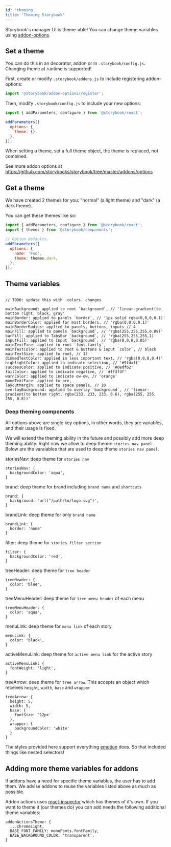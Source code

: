 ```yaml
---
id: 'theming'
title: 'Theming Storybook'
---
```


Storybook's manager UI is theme-able! You can change theme variables using [addon-options](https://github.com/storybooks/storybook/tree/master/addons/options).

## Set a theme

You can do this in an decorator, addon or in `.storybook/config.js`. Changing theme at runtime is supported!

First, create or modify `.storybook/addons.js` to include registering addon-options:  
```js
import '@storybook/addon-options/register';
```

Then, modify `.storybook/config.js` to include your new options:  
```js
import { addParameters, configure } from '@storybook/react';

addParameters({
  options: {
    theme: {},
  },
});
```

When setting a theme, set a full theme object, the theme is replaced, not combined.

See more addon options at https://github.com/storybooks/storybook/tree/master/addons/options

## Get a theme

We have created 2 themes for you: "normal" (a light theme) and "dark" (a dark theme).

You can get these themes like so:

```js
import { addParameters, configure } from '@storybook/react';
import { themes } from '@storybook/components';

// Option defaults.
addParameters({
  options: {
    name: 'Foo',
    theme: themes.dark,
  },
});
```

## Theme variables

```

// TODO: update this with .colors. changes

mainBackground: applied to root `background`, // 'linear-gradient(to bottom right, black, gray'
mainBorder: applied to panels `border`, // '1px solid rgba(0,0,0,0.1)'
mainBorderColor: applied for most borders, // 'rgba(0,0,0,0.1)'
mainBorderRadius: applied to panels, buttons, inputs // 4
mainFill: applied to panels `background`, // 'rgba(255,255,255,0.89)'
barFill: applied to TabsBar `background`, // 'rgba(255,255,255,1)'
inputFill: applied to Input `background`, // 'rgba(0,0,0,0.05)'
mainTextFace: applied to root `font-family`,
mainTextColor: applied to root & buttons & input `color`, // black
mainTextSize: applied to root, // 13
dimmedTextColor: applied in less important text, // 'rgba(0,0,0,0.4)'
highlightColor: applied to indicate selection, // '#9fdaff'
successColor: applied to indicate positive, // '#0edf62'
failColor: applied to indicate negative, // '#ff3f3f'
warnColor: applied to indicate ow-ow, // 'orange'
monoTextFace: applied to pre,
layoutMargin: applied to space panels, // 10
overlayBackground: applied to overlay `background`, // 'linear-gradient(to bottom right, rgba(233, 233, 233, 0.6), rgba(255, 255, 255, 0.8))'
```

### Deep theming components

All options above are single key options, in other words, they are variables, and their usage is fixed.

We will extend the theming ability in the future and possibly add more deep theming ability.
Right now we allow to deep theme: `stories nav panel`. Below are the varaiables that are used to deep theme `stories nav panel`.

storiesNav: deep theme for `stories nav`

```
storiesNav: {
  backgroundColor: 'aqua',
}
```

brand: deep theme for brand including `brand name` and `shortcuts`

```
brand: {
  background: 'url("/path/to/logo.svg")',
}
```

brandLink: deep theme for only `brand name`

```
brandLink: {
  border: 'none'
}
```

filter: deep theme for `stories filter section`

```
filter: {
  backgroundColor: 'red',
}
```

treeHeader: deep theme for `tree header`

```
treeHeader: {
  color: 'blue',
}
```

treeMenuHeader: deep theme for `tree menu header` of each menu

```
treeMenuHeader: {
  color: 'aqua',
}
```

menuLink: deep theme for `menu link` of each story

```
menuLink: {
  color: 'black',
}
```

activeMenuLink: deep theme for `active menu link` for the active story

```
activeMenuLink: {
  fontWeight: 'light',
}
```

treeArrow: deep theme for `tree arrow`. This accepts an object which receives `height`, `width`, `base` and `wrapper`

```
treeArrow: {
  height: 5,
  width: 5,
  base: {
    fontSize: '12px'
  },
  wrapper: {
    backgroundColor: 'white'
  }
}
```

The styles provided here support everything [emotion](https://emotion.sh/) does. So that included things like nested selectors!

## Adding more theme variables for addons

If addons have a need for specific theme variables, the user has to add them. 
We advise addons to reuse the variables listed above as much as possible.

Addon actions uses [react-inspector](https://github.com/xyc/react-inspector/blob/master/src/styles/themes/chromeLight.js) which has themes of it's own. If you want to theme it (our themes do) you can add needs the following additional theme variables:

```
addonActionsTheme: {
  ...chromeLight,
  BASE_FONT_FAMILY: monoFonts.fontFamily,
  BASE_BACKGROUND_COLOR: 'transparent',
}
```
